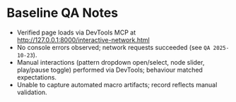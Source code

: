 # Baseline QA Notes

- Verified page loads via DevTools MCP at http://127.0.0.1:8000/interactive-network.html
- No console errors observed; network requests succeeded (see `QA 2025-10-23`).
- Manual interactions (pattern dropdown open/select, node slider, play/pause toggle) performed via DevTools; behaviour matched expectations.
- Unable to capture automated macro artifacts; record reflects manual validation.

